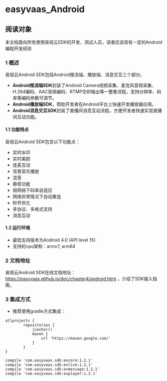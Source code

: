 # easyvaas_Android
## 阅读对象
本文档面向所有使用易视云SDK的开发、测试人员，读者应该具有一定的Android编程开发经验

### 1 概述
易视云Android SDK包括Android推流端、播放端、消息交互三个部分。

* **Android推流端SDK**封装了Android Camera视频采集、麦克风音频采集、H.264编码、AAC音频编码、RTMP交织输出等一整套流程，支持分辨率、码率等编码参数可调节。
* **Android播放端SDK**，帮助开发者在Android平台上快速开发播放器应用。
* **Android消息交互SDK**封装了直播间消息互动流程，方便开发者快速实现直播间互动功能。

#### 1.1 功能特点
易视云Android SDK包含以下功能点：

* 实时水印
* 实时美颜
* 连麦互动
* 背景音乐播放
* 混音
* 静音功能
* 弱网络下码率自适应
* 网络异常情况下自动重连
* 秒开优化
* 多协议、多格式支持
* 消息互动

#### 1.2 运行环境
* 最低支持版本为Android 4.0 (API level 15)
* 支持的cpu架构：armv7, arm64

### 2 文档地址
易视云Android SDK在线文档地址：https://easyvaas.github.io/doc/chapter4/android.html ，介绍了SDK接入指南。
### 3 集成方式
* 推荐使用gradle方式集成：

```
allprojects {
		repositories {
			jcenter()
			maven { 
                url 'https://maven.google.com/'
			}
		}
}
	
compile 'com.easyvaas.sdk:evcore:1.2.1'
compile 'com.easyvaas.sdk:evlive:1.2.1'
compile 'com.easyvaas.sdk:evmessage:1.2.1'
compile 'com.easyvaas.sdk:evplayer:1.2.1'
```



